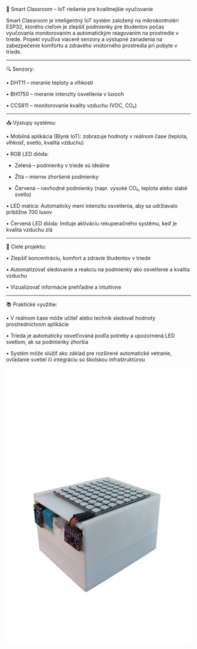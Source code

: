 🧠 Smart Classroom – IoT riešenie pre kvalitnejšie vyučovanie

Smart Classroom je inteligentný IoT systém založený na mikrokontroléri ESP32, ktorého cieľom je zlepšiť podmienky pre študentov počas vyučovania monitorovaním a automatickým reagovaním na prostredie v triede. Projekt využíva viaceré senzory a výstupné zariadenia na zabezpečenie komfortu a zdravého vnútorného prostredia pri pobyte v triede.
_________________________________________________________________________
🔍 Senzory:

•	DHT11 – meranie teploty a vlhkosti

•	BH1750 – meranie intenzity osvetlenia v luxoch

•	CCS811 – monitorovanie kvality vzduchu (VOC, CO₂)
_________________________________________________________________________
📤 Výstupy systému:

•	Mobilná aplikácia (Blynk IoT): zobrazuje hodnoty v reálnom čase (teplota, vlhkosť, svetlo, kvalita vzduchu)

•	RGB LED dióda:

  +	Zelená – podmienky v triede sú ideálne

  +	Žltá – mierne zhoršené podmienky

  +	Červená – nevhodné podmienky (napr. vysoké CO₂, teplota alebo slabé svetlo)

•	LED matica: Automaticky mení intenzitu osvetlenia, aby sa udržiavalo približne 700 luxov

•	Červená LED dióda: Imituje aktiváciu rekuperačného systému, keď je kvalita vzduchu zlá
_________________________________________________________________________
🎯 Ciele projektu:

•	Zlepšiť koncentráciu, komfort a zdravie študentov v triede

•	Automatizovať sledovanie a reakciu na podmienky ako osvetlenie a kvalita vzduchu

•	Vizualizovať informácie prehľadne a intuitívne
_________________________________________________________________________
📚 Praktické využitie:

•	V reálnom čase môže učiteľ alebo technik sledovať hodnoty prostredníctvom aplikácie

•	Trieda je automaticky osvetľovaná podľa potreby a upozornená LED svetlom, ak sa podmienky zhoršia

•	Systém môže slúžiť ako základ pre rozšírené automatické vetranie, ovládanie svetiel či integráciu so školskou infraštruktúrou


![Smart Classroom zariadenie](images/AOTpic.png)
